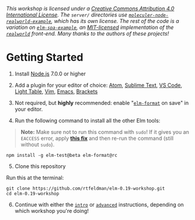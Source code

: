 <i>This workshop is licensed under a <a rel="license" href="http://creativecommons.org/licenses/by/4.0/">Creative Commons Attribution 4.0 International License</a>. The `server/` directories use [`moleculer-node-realworld-example`](https://github.com/gothinkster/moleculer-node-realworld-example-app), which has its own license. The rest of the code is a variation on [`elm-spa-example`](https://github.com/rtfeldman/elm-spa-example/), an [MIT-licensed](https://github.com/rtfeldman/elm-spa-example/blob/master/LICENSE) implementation of the [`realworld`](https://github.com/gothinkster/realworld) front-end. Many thanks to the authors of these projects!</i>

Getting Started
===============

1. Install [Node.js](http://nodejs.org) 7.0.0 or higher

2. Add a plugin for your editor of choice: [Atom](https://atom.io/packages/language-elm), [Sublime Text](https://packagecontrol.io/packages/Elm%20Language%20Support), [VS Code](https://github.com/sbrink/vscode-elm), [Light Table](https://github.com/rundis/elm-light), [Vim](https://github.com/lambdatoast/elm.vim), [Emacs](https://github.com/jcollard/elm-mode), [Brackets](https://github.com/lepinay/elm-brackets)

3. Not required, but **highly** recommended: enable "[`elm-format`](https://github.com/avh4/elm-format) on save" in your editor.

4. Run the following command to install all the other Elm tools:

> **Note:** Make sure not to run this command with `sudo`! If it gives you an `EACCESS` error, apply [**this fix**](https://docs.npmjs.com/getting-started/fixing-npm-permissions#option-two-change-npms-default-directory) and then re-run the command (still without `sudo`).

```shell
npm install -g elm-test@beta elm-format@rc
```

5. Clone this repository

Run this at the terminal:

```shell
git clone https://github.com/rtfeldman/elm-0.19-workshop.git
cd elm-0.19-workshop
```

6. Continue with either the [`intro`](https://github.com/rtfeldman/elm-0.19-workshop/blob/master/intro/README.md) or [`advanced`](https://github.com/rtfeldman/elm-0.19-workshop/blob/master/advanced/README.md) instructions, depending on which workshop you're doing!

